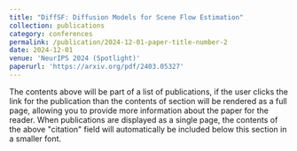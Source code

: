 ```yaml
---
title: "DiffSF: Diffusion Models for Scene Flow Estimation"
collection: publications
category: conferences
permalink: /publication/2024-12-01-paper-title-number-2
date: 2024-12-01
venue: 'NeurIPS 2024 (Spotlight)'
paperurl: 'https://arxiv.org/pdf/2403.05327'
---
```


The contents above will be part of a list of publications, if the user clicks the link for the publication than the contents of section will be rendered as a full page, allowing you to provide more information about the paper for the reader. When publications are displayed as a single page, the contents of the above "citation" field will automatically be included below this section in a smaller font.
